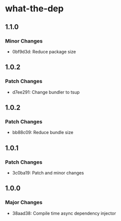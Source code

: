 # what-the-dep

## 1.1.0

### Minor Changes

- 0bf9d3d: Reduce package size

## 1.0.2

### Patch Changes

- d7ee291: Change bundler to tsup

## 1.0.2

### Patch Changes

- bb88c09: Reduce bundle size

## 1.0.1

### Patch Changes

- 3c0ba19: Patch and minor changes

## 1.0.0

### Major Changes

- 38aad38: Compile time async dependency injector
